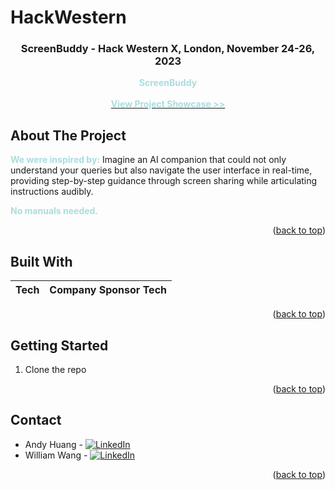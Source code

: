 # HackWestern

<!-- BACK TO TOP -->
<a name="readme-top"></a>

<!-- PROJECT LOGO -->

<div align="center">
  <a href="https://github.com/WilliamUW/HackWestern"></a>
  
  <h3 align="center">ScreenBuddy - Hack Western X, London, November 24-26, 2023</h3>
     
  <p align="center">
    <b style="color: #AADDDF">ScreenBuddy</b> 
    <br />
    <br />
    <a href="https://github.com/WilliamUW/HackWestern"><strong style="color: #AADDDF">View Project Showcase >></strong></a>
  </p>
</div>

<!-- ABOUT THE PROJECT -->
## About The Project
<!-- [product-screenshot-1] -->
<div align="center">

</div>

<b style="color: #AADDDF">We were inspired by:</b> Imagine an AI companion that could not only understand your queries but also navigate the user interface in real-time, providing step-by-step guidance through screen sharing while articulating instructions audibly. 

<b style="color: #AADDDF">No manuals needed.</b>

  
<p align="right">(<a href="#readme-top">back to top</a>)</p> 

## Built With
| Tech | Company Sponsor Tech |
| --- | --- |



<p align="right">(<a href="#readme-top">back to top</a>)</p>



<!-- GETTING STARTED -->
## Getting Started
1. Clone the repo

<p align="right">(<a href="#readme-top">back to top</a>)</p>


<!-- CONTACT -->
## Contact
* Andy Huang - <a href="https://github.com/andy0207huang"></a> [![LinkedIn][linkedin-shield-andy]][linkedin-url-andy]
* William Wang - <a href="https://github.com/SurjaHead"></a> [![LinkedIn][linkedin-shield-william]][linkedin-url-william]



<p align="right">(<a href="#readme-top">back to top</a>)</p>


<!-- BADGES / SHIELD / IMAGES / URL -->
<!-- [product-screenshot-1]:  -->

[linkedin-shield-andy]: https://img.shields.io/badge/-LinkedIn-black.svg?style=for-the-badge&logo=linkedin&colorB=0072b1
[linkedin-url-andy]: https://www.linkedin.com/in/andy-snowflake-huang/

[linkedin-shield-william]: https://img.shields.io/badge/-LinkedIn-black.svg?style=for-the-badge&logo=linkedin&colorB=0072b1
[linkedin-url-william]: https://www.linkedin.com/in/williamuw/


